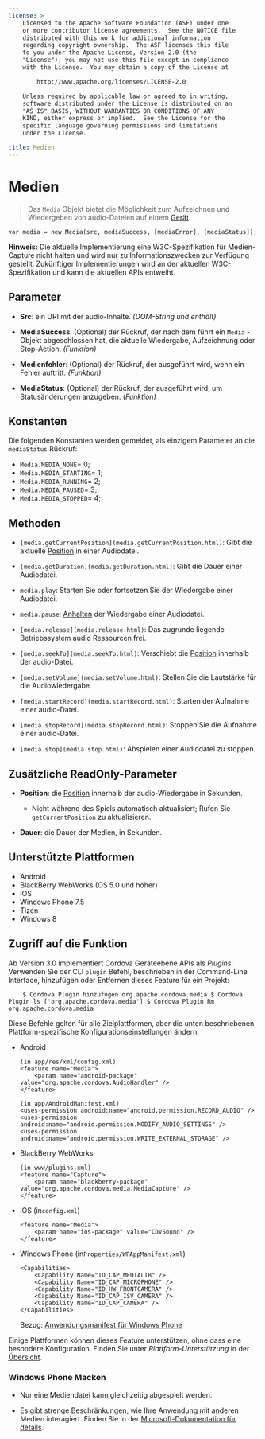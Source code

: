 ```yaml
---
license: >
    Licensed to the Apache Software Foundation (ASF) under one
    or more contributor license agreements.  See the NOTICE file
    distributed with this work for additional information
    regarding copyright ownership.  The ASF licenses this file
    to you under the Apache License, Version 2.0 (the
    "License"); you may not use this file except in compliance
    with the License.  You may obtain a copy of the License at

        http://www.apache.org/licenses/LICENSE-2.0

    Unless required by applicable law or agreed to in writing,
    software distributed under the License is distributed on an
    "AS IS" BASIS, WITHOUT WARRANTIES OR CONDITIONS OF ANY
    KIND, either express or implied.  See the License for the
    specific language governing permissions and limitations
    under the License.

title: Medien
---
```


# Medien

> Das `Media` Objekt bietet die Möglichkeit zum Aufzeichnen und Wiedergeben von audio-Dateien auf einem [Gerät](../device/device.html).

    var media = new Media(src, mediaSuccess, [mediaError], [mediaStatus]);
    

**Hinweis:** Die aktuelle Implementierung eine W3C-Spezifikation für Medien-Capture nicht halten und wird nur zu Informationszwecken zur Verfügung gestellt. Zukünftiger Implementierungen wird an der aktuellen W3C-Spezifikation und kann die aktuellen APIs entweiht.

## Parameter

*   **Src**: ein URI mit der audio-Inhalte. *(DOM-String und enthält)*

*   **MediaSuccess**: (Optional) der Rückruf, der nach dem führt ein `Media` -Objekt abgeschlossen hat, die aktuelle Wiedergabe, Aufzeichnung oder Stop-Action. *(Funktion)*

*   **Medienfehler**: (Optional) der Rückruf, der ausgeführt wird, wenn ein Fehler auftritt. *(Funktion)*

*   **MediaStatus**: (Optional) der Rückruf, der ausgeführt wird, um Statusänderungen anzugeben. *(Funktion)*

## Konstanten

Die folgenden Konstanten werden gemeldet, als einzigem Parameter an die `mediaStatus` Rückruf:

*   `Media.MEDIA_NONE`= 0;
*   `Media.MEDIA_STARTING`= 1;
*   `Media.MEDIA_RUNNING`= 2;
*   `Media.MEDIA_PAUSED`= 3;
*   `Media.MEDIA_STOPPED`= 4;

## Methoden

*   `[media.getCurrentPosition](media.getCurrentPosition.html)`: Gibt die aktuelle [Position](../geolocation/Position/position.html) in einer Audiodatei.

*   `[media.getDuration](media.getDuration.html)`: Gibt die Dauer einer Audiodatei.

*   `media.play`: Starten Sie oder fortsetzen Sie der Wiedergabe einer Audiodatei.

*   `media.pause`: [Anhalten](../events/events.pause.html) der Wiedergabe einer Audiodatei.

*   `[media.release](media.release.html)`: Das zugrunde liegende Betriebssystem audio Ressourcen frei.

*   `[media.seekTo](media.seekTo.html)`: Verschiebt die [Position](../geolocation/Position/position.html) innerhalb der audio-Datei.

*   `[media.setVolume](media.setVolume.html)`: Stellen Sie die Lautstärke für die Audiowiedergabe.

*   `[media.startRecord](media.startRecord.html)`: Starten der Aufnahme einer audio-Datei.

*   `[media.stopRecord](media.stopRecord.html)`: Stoppen Sie die Aufnahme einer audio-Datei.

*   `[media.stop](media.stop.html)`: Abspielen einer Audiodatei zu stoppen.

## Zusätzliche ReadOnly-Parameter

*   **Position**: die [Position](../geolocation/Position/position.html) innerhalb der audio-Wiedergabe in Sekunden.
    
    *   Nicht während des Spiels automatisch aktualisiert; Rufen Sie `getCurrentPosition` zu aktualisieren.

*   **Dauer**: die Dauer der Medien, in Sekunden.

## Unterstützte Plattformen

*   Android
*   BlackBerry WebWorks (OS 5.0 und höher)
*   iOS
*   Windows Phone 7.5
*   Tizen
*   Windows 8

## Zugriff auf die Funktion

Ab Version 3.0 implementiert Cordova Geräteebene APIs als *Plugins*. Verwenden Sie der CLI `plugin` Befehl, beschrieben in der Command-Line Interface, hinzufügen oder Entfernen dieses Feature für ein Projekt:

        $ Cordova Plugin hinzufügen org.apache.cordova.media $ Cordova Plugin ls ['org.apache.cordova.media'] $ Cordova Plugin Rm org.apache.cordova.media
     

Diese Befehle gelten für alle Zielplattformen, aber die unten beschriebenen Plattform-spezifische Konfigurationseinstellungen ändern:

*   Android
    
        (in app/res/xml/config.xml)
        <feature name="Media">
            <param name="android-package" value="org.apache.cordova.AudioHandler" />
        </feature>
        
        (in app/AndroidManifest.xml)
        <uses-permission android:name="android.permission.RECORD_AUDIO" />
        <uses-permission android:name="android.permission.MODIFY_AUDIO_SETTINGS" />
        <uses-permission android:name="android.permission.WRITE_EXTERNAL_STORAGE" />
        

*   BlackBerry WebWorks
    
        (in www/plugins.xml)
        <feature name="Capture">
            <param name="blackberry-package" value="org.apache.cordova.media.MediaCapture" />
        </feature>
        

*   iOS (in`config.xml`)
    
        <feature name="Media">
            <param name="ios-package" value="CDVSound" />
        </feature>
        

*   Windows Phone (in`Properties/WPAppManifest.xml`)
    
        <Capabilities>
            <Capability Name="ID_CAP_MEDIALIB" />
            <Capability Name="ID_CAP_MICROPHONE" />
            <Capability Name="ID_HW_FRONTCAMERA" />
            <Capability Name="ID_CAP_ISV_CAMERA" />
            <Capability Name="ID_CAP_CAMERA" />
        </Capabilities>
        
    
    Bezug: [Anwendungsmanifest für Windows Phone][1]

 [1]: http://msdn.microsoft.com/en-us/library/ff769509%28v=vs.92%29.aspx

Einige Plattformen können dieses Feature unterstützen, ohne dass eine besondere Konfiguration. Finden Sie unter *Plattform-Unterstützung* in der [Übersicht](../../guide/overview/index.html).

### Windows Phone Macken

*   Nur eine Mediendatei kann gleichzeitig abgespielt werden.

*   Es gibt strenge Beschränkungen, wie Ihre Anwendung mit anderen Medien interagiert. Finden Sie in der [Microsoft-Dokumentation für details][2].

 [2]: http://msdn.microsoft.com/en-us/library/windowsphone/develop/hh184838(v=vs.92).aspx